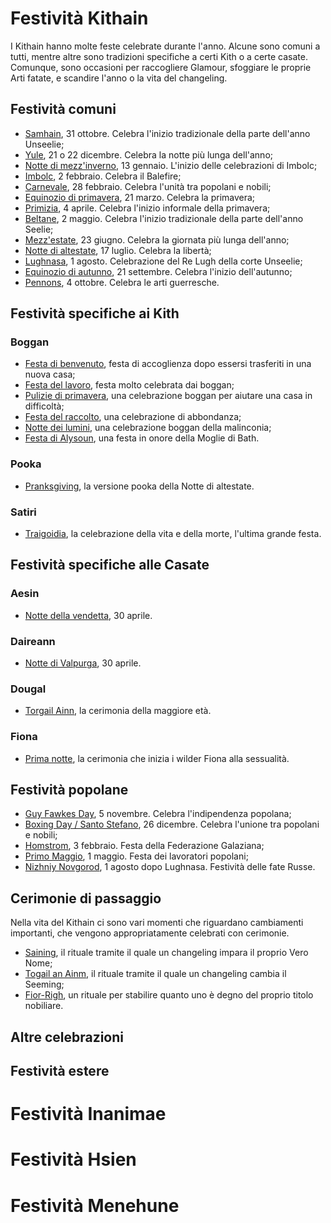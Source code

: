 # Festività Kithain

I Kithain hanno molte feste celebrate durante l'anno. Alcune sono comuni a tutti, mentre altre sono tradizioni specifiche a certi Kith o a certe casate. Comunque, sono occasioni per raccogliere Glamour, sfoggiare le proprie Arti fatate, e scandire l'anno o la vita del changeling.  

## Festività comuni

- [Samhain](...), 31 ottobre. Celebra l'inizio tradizionale della parte dell'anno Unseelie;
- [Yule](), 21 o 22 dicembre. Celebra la notte più lunga dell'anno;
- [Notte di mezz'inverno](), 13 gennaio. L'inizio delle celebrazioni di Imbolc;
- [Imbolc](), 2 febbraio. Celebra il Balefire;
- [Carnevale](), 28 febbraio. Celebra l'unità tra popolani e nobili;
- [Equinozio di primavera](), 21 marzo. Celebra la primavera;
- [Primizia](), 4 aprile. Celebra l'inizio informale della primavera;
- [Beltane](), 2 maggio. Celebra l'inizio tradizionale della parte dell'anno Seelie;
- [Mezz'estate](), 23 giugno. Celebra la giornata più lunga dell'anno;
- [Notte di altestate](), 17 luglio. Celebra la libertà;
- [Lughnasa](), 1 agosto. Celebrazione del Re Lugh della corte Unseelie;
- [Equinozio di autunno](), 21 settembre. Celebra l'inizio dell'autunno;
- [Pennons](), 4 ottobre. Celebra le arti guerresche.

## Festività specifiche ai Kith

### Boggan

- [Festa di benvenuto](), festa di accoglienza dopo essersi trasferiti in una nuova casa;
- [Festa del lavoro](), festa molto celebrata dai boggan;
- [Pulizie di primavera](), una celebrazione boggan per aiutare una casa in difficoltà;
- [Festa del raccolto](), una celebrazione di abbondanza;
- [Notte dei lumini](), una celebrazione boggan della malinconia;
- [Festa di Alysoun](), una festa in onore della Moglie di Bath.  

### Pooka

- [Pranksgiving](), la versione pooka della Notte di altestate.

### Satiri

- [Traigoidia](), la celebrazione della vita e della morte, l'ultima grande festa.

## Festività specifiche alle Casate

### Aesin

- [Notte della vendetta](), 30 aprile.

### Daireann

- [Notte di Valpurga](), 30 aprile.

### Dougal

- [Torgail Ainn](), la cerimonia della maggiore età.

### Fiona

- [Prima notte](), la cerimonia che inizia i wilder Fiona alla sessualità.

## Festività popolane

- [Guy Fawkes Day](), 5 novembre. Celebra l'indipendenza popolana;
- [Boxing Day / Santo Stefano](), 26 dicembre. Celebra l'unione tra popolani e nobili;
- [Homstrom](), 3 febbraio. Festa della Federazione Galaziana;
- [Primo Maggio](), 1 maggio. Festa dei lavoratori popolani;
- [Nizhniy Novgorod](), 1 agosto dopo Lughnasa. Festività delle fate Russe.

## Cerimonie di passaggio

Nella vita del Kithain ci sono vari momenti che riguardano cambiamenti importanti, che vengono appropriatamente celebrati con cerimonie.  

- [Saining](), il rituale tramite il quale un changeling impara il proprio Vero Nome;
- [Togail an Ainm](), il rituale tramite il quale un changeling cambia il Seeming;
- [Fior-Righ](), un rituale per stabilire quanto uno è degno del proprio titolo nobiliare.

## Altre celebrazioni

## Festività estere

# Festività Inanimae

# Festività Hsien

# Festività Menehune